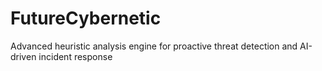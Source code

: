 # FutureCybernetic
Advanced heuristic analysis engine for proactive threat detection and AI-driven incident response
